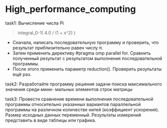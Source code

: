 # High_performance_computing

task1: Вычисление числа Pi  
> integral_0-1( 4.0 / (1 + x^2) )
+ Сначала, написать последовательную программу и проверить, что результат приблизительно равен числу π.
+ Затем применить директиву #pragma omp parallel for. Сравнить полученный результат с результатом выполнения последовательной программы.
+ После этого применить параметр reduction(). Проверить результаты ещё раз.

task2: Разработайте программу решения задачи поиска максимального значения среди мини-
мальных элементов строк матрицы

task3: Провести сравнение времени выполнения последовательной программы относительно указанных вариантов параллельной программы на 
различном количестве нитей (коэффициент ускорения). Размер исходных данных переменный. Результаты измерений представить
в виде таблицы или графика.

